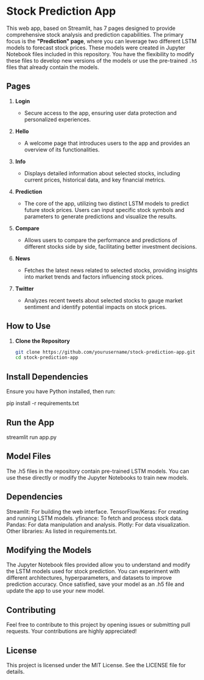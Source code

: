 # Stock Prediction App

This web app, based on Streamlit, has 7 pages designed to provide comprehensive stock analysis and prediction capabilities. The primary focus is the **"Prediction" page**, where you can leverage two different LSTM models to forecast stock prices. These models were created in Jupyter Notebook files included in this repository. You have the flexibility to modify these files to develop new versions of the models or use the pre-trained `.h5` files that already contain the models.

## Pages

1. **Login**
   - Secure access to the app, ensuring user data protection and personalized experiences.

2. **Hello**
   - A welcome page that introduces users to the app and provides an overview of its functionalities.

3. **Info**
   - Displays detailed information about selected stocks, including current prices, historical data, and key financial metrics.

4. **Prediction**
   - The core of the app, utilizing two distinct LSTM models to predict future stock prices. Users can input specific stock symbols and parameters to generate predictions and visualize the results.
   
5. **Compare**
   - Allows users to compare the performance and predictions of different stocks side by side, facilitating better investment decisions.

6. **News**
   - Fetches the latest news related to selected stocks, providing insights into market trends and factors influencing stock prices.

7. **Twitter**
   - Analyzes recent tweets about selected stocks to gauge market sentiment and identify potential impacts on stock prices.

## How to Use

1. **Clone the Repository**
   ```bash
   git clone https://github.com/yourusername/stock-prediction-app.git
   cd stock-prediction-app

## Install Dependencies
Ensure you have Python installed, then run:

  pip install -r requirements.txt

## Run the App

  streamlit run app.py

## Model Files

  The .h5 files in the repository contain pre-trained LSTM models. You can use these directly or modify the Jupyter Notebooks to train new models.
  
## Dependencies
  Streamlit: For building the web interface.
  TensorFlow/Keras: For creating and running LSTM models.
  yfinance: To fetch and process stock data.
  Pandas: For data manipulation and analysis.
  Plotly: For data visualization.
  Other libraries: As listed in requirements.txt.
  
## Modifying the Models
  The Jupyter Notebook files provided allow you to understand and modify the LSTM models used for stock prediction. You can experiment with different architectures, hyperparameters, and datasets to improve prediction accuracy. Once satisfied, save your model as an .h5 file and update the app to use your new model.

## Contributing
  Feel free to contribute to this project by opening issues or submitting pull requests. Your contributions are highly appreciated!

## License
  This project is licensed under the MIT License. See the LICENSE file for details.
